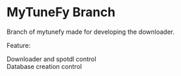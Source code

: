 # MyTuneFy Branch

Branch of mytunefy made for developing the downloader.

Feature:

Downloader and spotdl control\
Database creation control  